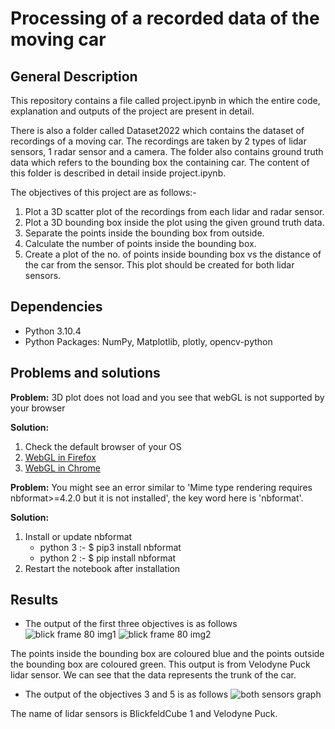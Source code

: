 # Processing of a recorded data of the moving car

## General Description

This repository contains a file called project.ipynb in which the entire code, explanation and outputs of the project are present in detail.
 
 There is also a folder called Dataset2022 which contains the dataset of recordings of a moving car. The recordings are taken by 2 types of lidar sensors, 1 radar sensor and a camera. The folder also contains ground truth data which refers to the bounding box the containing car. The content of this folder is described in detail inside project.ipynb.

The objectives of this project are as follows:-

1.  Plot a 3D scatter plot of the recordings from each lidar and radar sensor.
2.  Plot a 3D bounding box inside the plot using the given ground truth data.
2.   Separate the points inside the bounding box from outside.
4.   Calculate the number of points inside the bounding box.
5.   Create a plot of the no. of points inside bounding box vs the distance of the car from the sensor. This plot should be created for both lidar sensors.

## Dependencies
* Python 3.10.4
* Python Packages: NumPy, Matplotlib, plotly, opencv-python

## Problems and solutions

**Problem:** 3D plot does not load and you see that webGL is not supported by your browser

**Solution:** 
1. Check the default browser of your OS
2. [WebGL in Firefox](https://help.interplaylearning.com/en/help/how-to-enable-webgl-in-firefox)
3. [WebGL in Chrome](https://help.interplaylearning.com/en/help/how-to-enable-webgl-in-chrome)

**Problem:** You might see an error similar to 'Mime type rendering requires nbformat>=4.2.0 but it is not installed', the key word here is 'nbformat'. 

**Solution:** 
1. Install or update nbformat
   * python 3 :- $ pip3 install nbformat
   * python 2 :- $ pip install nbformat
2. Restart the notebook after installation



## Results
* The output of the first three objectives is as follows
 ![blick frame 80 img1](https://user-images.githubusercontent.com/67382565/205645668-5a096b5b-2031-4537-a812-d59c74f83e74.png)
 ![blick frame 80 img2](https://user-images.githubusercontent.com/67382565/205645777-8444f06a-84de-40fa-8fcc-203fd80b1c07.png)

 The points inside the bounding box are coloured blue and the points outside the bounding box are coloured green. This output is from Velodyne Puck lidar sensor. We can see that the data represents the trunk of the car.

 * The output of the objectives 3 and 5 is as follows
  ![both sensors graph](https://user-images.githubusercontent.com/67382565/205646922-26a171ef-a962-429e-9fdc-869ec0079e52.png)

The name of lidar sensors is BlickfeldCube
1 and Velodyne Puck.